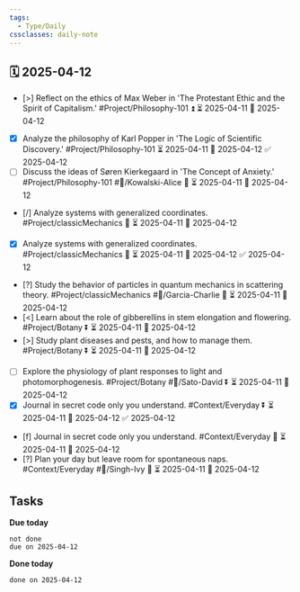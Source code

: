 ```yaml
---
tags:
  - Type/Daily
cssclasses: daily-note
---
```


## 🗓️ 2025-04-12

- [>] Reflect on the ethics of Max Weber in 'The Protestant Ethic and the Spirit of Capitalism.' #Project/Philosophy-101 ⏫ ⏳ 2025-04-11 📅 2025-04-12
- [x] Analyze the philosophy of Karl Popper in 'The Logic of Scientific Discovery.' #Project/Philosophy-101 ⏳ 2025-04-11 📅 2025-04-12 ✅ 2025-04-12
- [ ] Discuss the ideas of Søren Kierkegaard in 'The Concept of Anxiety.' #Project/Philosophy-101 #👤/Kowalski-Alice 🔺 ⏳ 2025-04-11 📅 2025-04-12
- [/] Analyze systems with generalized coordinates. #Project/classicMechanics 🔼 ⏳ 2025-04-11 📅 2025-04-12
- [x] Analyze systems with generalized coordinates. #Project/classicMechanics 🔽 ⏳ 2025-04-11 📅 2025-04-12 ✅ 2025-04-12
- [?] Study the behavior of particles in quantum mechanics in scattering theory. #Project/classicMechanics #👤/Garcia-Charlie 🔺 ⏳ 2025-04-11 📅 2025-04-12
- [<] Learn about the role of gibberellins in stem elongation and flowering. #Project/Botany ⏬ ⏳ 2025-04-11 📅 2025-04-12
- [>] Study plant diseases and pests, and how to manage them. #Project/Botany ⏬ ⏳ 2025-04-11 📅 2025-04-12
- [ ] Explore the physiology of plant responses to light and photomorphogenesis. #Project/Botany #👤/Sato-David ⏬ ⏳ 2025-04-11 📅 2025-04-12
- [x] Journal in secret code only you understand. #Context/Everyday ⏬ ⏳ 2025-04-11 📅 2025-04-12 ✅ 2025-04-12
- [f] Journal in secret code only you understand. #Context/Everyday 🔼 ⏳ 2025-04-11 📅 2025-04-12
- [?] Plan your day but leave room for spontaneous naps. #Context/Everyday #👤/Singh-Ivy 🔺 ⏳ 2025-04-11 📅 2025-04-12

## Tasks

**Due today**

```tasks
not done
due on 2025-04-12
```

**Done today**

```tasks
done on 2025-04-12
```
            